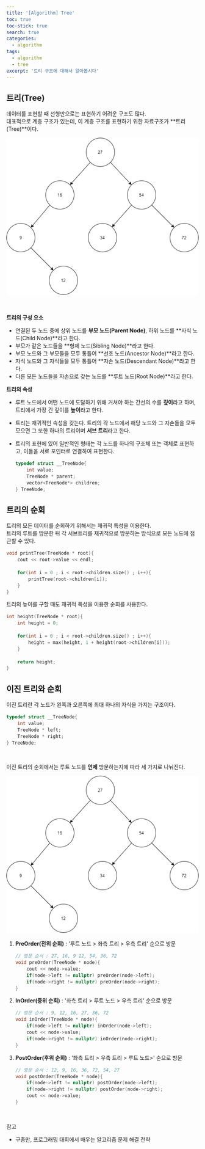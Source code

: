 ```yaml
---
title: '[Algorithm] Tree'
toc: true
toc-stick: true
search: true
categories:
  - algorithm
tags:
  - algorithm
  - tree
excerpt: '트리 구조에 대해서 알아봅시다'
---
```


## 트리(Tree)  

데이터를 표현할 때 선형만으로는 표현하기 어려운 구조도 많다.  
대표적으로 계층 구조가 있는데, 이 계층 구조를 표현하기 위한 자료구조가 **트리(Tree)**이다.  

![basic_binary_tree](/assets/images/algorithm/basic_binary_tree.png)

<br/>

**트리의 구성 요소**  

- 연결된 두 노드 중에 상위 노드를 **부모 노드(Parent Node)**, 하위 노드를 **자식 노드(Child Node)**라고 한다.
- 부모가 같은 노드들을 **형제 노드(Sibling Node)**라고 한다.
- 부모 노드와 그 부모들을 모두 통틀어 **선조 노드(Ancestor Node)**라고 한다.
- 자식 노드와 그 자식들을 모두 통틀어 **자손 노드(Descendant Node)**라고 한다.
- 다른 모든 노드들을 자손으로 갖는 노드를 **루트 노드(Root Node)**라고 한다.


**트리의 속성**  

- 루트 노드에서 어떤 노드에 도달하기 위해 거쳐야 하는 간선의 수를 **깊이**라고 하며, 트리에서 가장 긴 깊이를 **높이**라고 한다.
- 트리는 재귀적인 속성을 갖는다. 트리의 각 노드에서 해당 노드와 그 자손들을 모두 모으면 그 또한 하나의 트리이며 **서브 트리**라고 한다.
- 트리의 표현에 있어 일반적인 형태는 각 노드를 하나의 구조체 또는 객체로 표현하고, 이들을 서로 포인터로 연결하여 표현한다.

	``` cpp
	typedef struct __TreeNode{
		int value;
		TreeNode * parent;
		vector<TreeNode*> children;
	} TreeNode;
	```

## 트리의 순회  

트리의 모든 데이터를 순회하기 위해서는 재귀적 특성을 이용한다.  
트리의 루트를 방문한 뒤 각 서브트리를 재귀적으로 방문하는 방식으로 모든 노드에 접근할 수 있다.

``` cpp
void printTree(TreeNode * root){
	cout << root->value << endl;

	for(int i = 0 ; i < root->children.size() ; i++){
		printTree(root->children[i]);
	}
}
```

트리의 높이를 구할 때도 재귀적 특성을 이용한 순회를 사용한다.

``` cpp
int height(TreeNode * root){
	int height = 0;

	for(int i = 0 ; i < root->children.size() ; i++){
		height = max(height, 1 + height(root->children[i]));
	}

	return height;
}
```

## 이진 트리와 순회  

이진 트리란 각 노드가 왼쪽과 오른쪽에 최대 하나의 자식을 가지는 구조이다.

``` cpp
typedef struct __TreeNode{
	int value;
	TreeNode * left;
	TreeNode * right;
} TreeNode;
```

<br/>

이진 트리의 순회에서는 루트 노드를 **언제** 방문하는지에 따라 세 가지로 나눠진다.

![basic_binary_tree](/assets/images/algorithm/basic_binary_tree.png)

1. **PreOrder(전위 순회)** : '루트 노드 > 좌측 트리 > 우측 트리' 순으로 방문
	
	``` cpp
	// 방문 순서 : 27, 16, 9 12, 54, 36, 72	
	void preOrder(TreeNode * node){
		cout << node->value;
		if(node->left != nullptr) preOrder(node->left);
		if(node->right != nullptr) preOrder(node->right);
	}
	```

2. **InOrder(중위 순회)** : '좌측 트리 > 루트 노드 > 우측 트리' 순으로 방문  
	
	``` cpp
	// 방문 순서 : 9, 12, 16, 27, 36, 72
	void inOrder(TreeNode * node){
		if(node->left != nullptr) inOrder(node->left);
		cout << node->value;
		if(node->right != nullptr) inOrder(node->right);
	}
	```

3. **PostOrder(후위 순회)** : '좌측 트리 > 우측 트리 > 루트 노드>' 순으로 방문  

	``` cpp
	// 방문 순서 : 12, 9, 16, 36, 72, 54, 27
	void postOrder(TreeNode * node){
		if(node->left != nullptr) postOrder(node->left);
		if(node->right != nullptr) postOrder(node->right);
		cout << node->value;
	}
	```

<br/>

참고
- 구종만, 프로그래밍 대회에서 배우는 알고리즘 문제 해결 전략